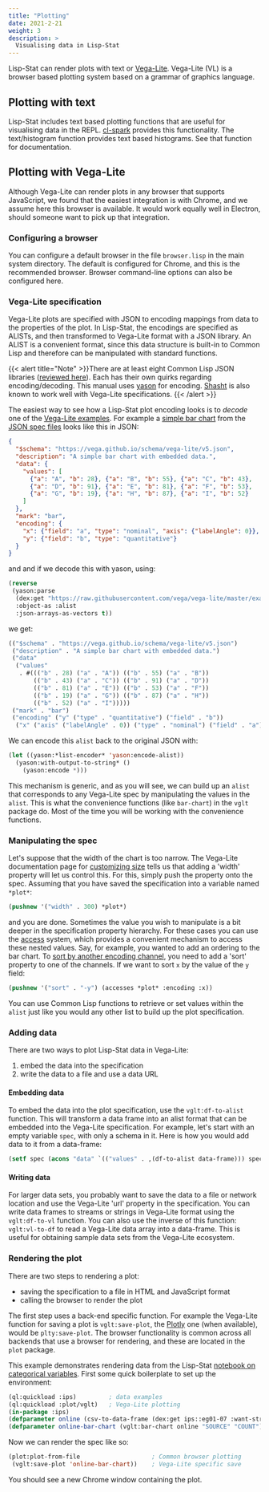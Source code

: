 ```yaml
---
title: "Plotting"
date: 2021-2-21
weight: 3
description: >
  Visualising data in Lisp-Stat
---
```


Lisp-Stat can render plots with text or
[Vega-Lite](https://vega.github.io/vega-lite/).  Vega-Lite (VL) is a
browser based plotting system based on a grammar of graphics language.

## Plotting with text

Lisp-Stat includes text based plotting functions that are useful for
visualising data in the REPL.
[cl-spark](https://github.com/tkych/cl-spark) provides this
functionality. The text/histogram function provides text based
histograms. See that function for documentation.

## Plotting with Vega-Lite

Although Vega-Lite can render plots in any browser that supports
JavaScript, we found that the easiest integration is with Chrome, and
we assume here this browser is available.  It would work equally well
in Electron, should someone want to pick up that integration.

### Configuring a browser

You can configure a default browser in the file `browser.lisp` in the
main system directory.  The default is configured for Chrome, and this
is the recommended browser.  Browser command-line options can also be
configured here.

### Vega-Lite specification
Vega-Lite plots are specified with JSON to encoding mappings from data
to the properties of the plot.  In Lisp-Stat, the encodings are
specified as ALISTs, and then transformed to Vega-Lite format with a
JSON library. An ALIST is a convenient format, since this data
structure is built-in to Common Lisp and therefore can be manipulated
with standard functions.

{{< alert title="Note" >}}There are at least eight Common Lisp JSON
libraries ([reviewed here](https://sabracrolleton.github.io/json-review)).  Each has their
own quirks regarding encoding/decoding.  This manual uses [yason](https://github.com/phmarek/yason) for encoding.  [Shasht](https://github.com/yitzchak/shasht) is also
known to work well with Vega-Lite specifications. {{< /alert >}}

The easiest way to see how a Lisp-Stat plot encoding looks is to
*decode* one of the [Vega-Lite examples](https://vega.github.io/vega-lite/examples/).  For example a
[simple bar chart](https://vega.github.io/vega-lite/examples/bar.html)
from the [JSON spec files](https://github.com/vega/vega-lite/tree/master/examples/specs)
looks like this in JSON:

```json
{
  "$schema": "https://vega.github.io/schema/vega-lite/v5.json",
  "description": "A simple bar chart with embedded data.",
  "data": {
    "values": [
      {"a": "A", "b": 28}, {"a": "B", "b": 55}, {"a": "C", "b": 43},
      {"a": "D", "b": 91}, {"a": "E", "b": 81}, {"a": "F", "b": 53},
      {"a": "G", "b": 19}, {"a": "H", "b": 87}, {"a": "I", "b": 52}
    ]
  },
  "mark": "bar",
  "encoding": {
    "x": {"field": "a", "type": "nominal", "axis": {"labelAngle": 0}},
    "y": {"field": "b", "type": "quantitative"}
  }
}
```

and and if we decode this with yason, using:

```lisp
(reverse
 (yason:parse
  (dex:get "https://raw.githubusercontent.com/vega/vega-lite/master/examples/specs/bar.vl.json" :want-stream t)
  :object-as :alist
  :json-arrays-as-vectors t))

```

we get:

```lisp
(("$schema" . "https://vega.github.io/schema/vega-lite/v5.json")
 ("description" . "A simple bar chart with embedded data.")
 ("data"
  ("values"
   . #((("b" . 28) ("a" . "A")) (("b" . 55) ("a" . "B"))
       (("b" . 43) ("a" . "C")) (("b" . 91) ("a" . "D"))
       (("b" . 81) ("a" . "E")) (("b" . 53) ("a" . "F"))
       (("b" . 19) ("a" . "G")) (("b" . 87) ("a" . "H"))
       (("b" . 52) ("a" . "I")))))
 ("mark" . "bar")
 ("encoding" ("y" ("type" . "quantitative") ("field" . "b"))
  ("x" ("axis" ("labelAngle" . 0)) ("type" . "nominal") ("field" . "a"))))
```

We can encode this `alist` back to the original JSON with:

```lisp
(let ((yason:*list-encoder* 'yason:encode-alist))
  (yason:with-output-to-string* ()
    (yason:encode *)))
```

This mechanism is generic, and as you will see, we can build up an
`alist` that corresponds to any Vega-Lite spec by manipulating the
values in the `alist`.  This is what the convenience functions (like
`bar-chart`) in the `vglt` package do.  Most of the time you will be
working with the convenience functions.

### Manipulating the spec

Let's suppose that the width of the chart is too narrow.  The Vega-Lite documentation page for [customizing size](https://vega.github.io/vega-lite/docs/size.html) tells us that adding a 'width' property will let us control this. For this, simply push the property onto the spec.  Assuming that you have saved the specification into a variable named `*plot*`:

```lisp
(pushnew '("width" . 300) *plot*)
```

and you are done.  Sometimes the value you wish to manipulate is a bit
deeper in the specification property hierarchy.  For these cases you can use the
[access](https://github.com/AccelerationNet/access) system, which
provides a convenient mechanism to access these nested values. Say,
for example, you wanted to add an ordering to the bar chart. To [sort
by another encoding channel](https://vega.github.io/vega-lite/docs/sort.html#sort-by-encoding),
you need to add a 'sort' property to one of the channels.  If we want
to sort `x` by the value of the `y` field:

```lisp
(pushnew '("sort" . "-y") (accesses *plot* :encoding :x))
```

You can use Common Lisp functions to retrieve or set values within the
`alist` just like you would any other list to build up the plot
specification.

### Adding data

There are two ways to plot Lisp-Stat data in Vega-Lite:

1. embed the data into the specification
2. write the data to a file and use a data URL

#### Embedding data

To embed the data into the plot specification, use the
`vglt:df-to-alist` function.  This will transform a data frame into an
alist format that can be embedded into the Vega-Lite specification.
For example, let's start with an empty variable `spec`, with only a
schema in it.  Here is how you would add data to it from a data-frame:

```lisp
(setf spec (acons "data" `(("values" . ,(df-to-alist data-frame))) spec))
```

#### Writing data

For larger data sets, you probably want to save the data to a file or
network location and use the Vega-Lite 'url' property in the
specification.  You can write data frames to streams or strings in
Vega-Lite format using the `vglt:df-to-vl` function.  You can also use
the inverse of this function: `vglt:vl-to-df` to read a Vega-Lite data
array into a data-frame.  This is useful for obtaining sample data
sets from the Vega-Lite ecosystem.

### Rendering the plot

There are two steps to rendering a plot:

- saving the specification to a file in HTML and JavaScript format
- calling the browser to render the plot

The first step uses a back-end specific function. For example the
Vega-Lite function for saving a plot is `vglt:save-plot`, the
[Plotly](https://plotly.com/) one (when available), would be
`plty:save-plot`. The browser functionality is common across all
backends that use a browser for rendering, and these are located in
the `plot` package.

This example demonstrates rendering data from the Lisp-Stat [notebook
on categorical variables](/docs/examples/). First some quick
boilerplate to set up the environment:


```lisp
(ql:quickload :ips)         ; data examples
(ql:quickload :plot/vglt)   ; Vega-Lite plotting
(in-package :ips)
(defparameter online (csv-to-data-frame (dex:get ips::eg01-07 :want-stream t)))
(defparameter online-bar-chart (vglt:bar-chart online "SOURCE" "COUNT"))
```

Now we can render the spec like so:

```lisp
(plot:plot-from-file			        ; Common browser plotting
 (vglt:save-plot 'online-bar-chart))	; Vega-Lite specific save
```

You should see a new Chrome window containing the plot.
